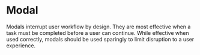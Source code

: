 # Modal

Modals interrupt user workflow by design.
They are most effective when a task must be completed before a user can continue.
While effective when used correctly, modals should be used sparingly to limit disruption to a user experience.
